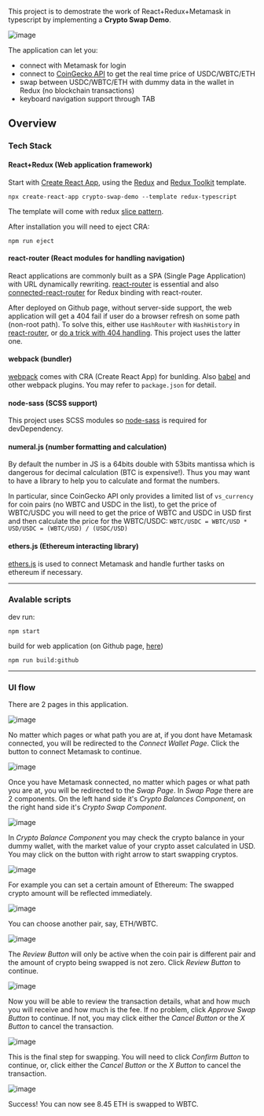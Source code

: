 This project is to demostrate the work of React+Redux+Metamask in typescript by implementing a **Crypto Swap Demo**.

![image](https://user-images.githubusercontent.com/85455/143508661-be3ac5f4-0a76-4033-ba41-202c036e4259.png)

The application can let you:
- connect with Metamask for login
- connect to [CoinGecko API](https://www.coingecko.com/api/documentations/v3#/) to get the real time price of USDC/WBTC/ETH
- swap between USDC/WBTC/ETH with dummy data in the wallet in Redux (no blockchain transactions)
- keyboard navigation support through TAB

## Overview
### Tech Stack
#### React+Redux (Web application framework)
Start with [Create React App](https://github.com/facebook/create-react-app), using the [Redux](https://redux.js.org/) and [Redux Toolkit](https://redux-toolkit.js.org/) template.
```
npx create-react-app crypto-swap-demo --template redux-typescript
```

The template will come with redux [slice pattern](https://redux.js.org/faq/code-structure#what-should-my-file-structure-look-like-how-should-i-group-my-action-creators-and-reducers-in-my-project-where-should-my-selectors-go).

After installation you will need to eject CRA:
```
npm run eject
```

#### react-router (React modules for handling navigation)
React applications are commonly built as a SPA (Single Page Application) with URL dynamically rewriting. [react-router](https://reactrouter.com/) is essential and also [connected-react-router](https://github.com/supasate/connected-react-router) for Redux binding with react-router.

After deployed on Github page, without server-side support, the web application will get a 404 fail if user do a browser refresh on some path (non-root path). To solve this, either use `HashRouter` with `HashHistory` in [react-router](https://reactrouter.com/web/api/HashRouter), or [do a trick with 404 handling](https://github.com/rafgraph/spa-github-pages). This project uses the latter one.

#### webpack (bundler)
[webpack](https://webpack.js.org/) comes with CRA (Create React App) for bunlding. Also [babel](https://babeljs.io/) and other webpack plugins. You may refer to `package.json` for detail.

#### node-sass (SCSS support)
This project uses SCSS modules so [node-sass](https://www.npmjs.com/package/node-sass) is required for devDependency.

#### numeral.js (number formatting and calculation)
By default the number in JS is a 64bits double with 53bits mantissa which is dangerous for decimal calculation (BTC is expensive!). Thus you may want to have a library to help you to calculate and format the numbers.

In particular, since CoinGecko API only provides a limited list of `vs_currency` for coin pairs (no WBTC and USDC in the list), to get the price of WBTC/USDC you will need to get the price of WBTC and USDC in USD first and then calculate the price for the WBTC/USDC:
`WBTC/USDC = WBTC/USD * USD/USDC = (WBTC/USD) / (USDC/USD)`

#### ethers.js (Ethereum interacting library)
[ethers.js](https://docs.ethers.io/v5/) is used to connect Metamask and handle further tasks on ethereum if necessary.

---
### Avalable scripts
dev run:
```
npm start
```
build for web application (on Github page, [here](https://shawtim.github.io/crypto-swap-demo/))
```
npm run build:github
```
---
### UI flow
There are 2 pages in this application.

![image](https://user-images.githubusercontent.com/85455/143505399-6b295d2f-d111-4e96-83ce-152829a759d5.png)

No matter which pages or what path you are at, if you dont have Metamask connected, you will be redirected to the *Connect Wallet Page*.
Click the button to connect Metamask to continue.

![image](https://user-images.githubusercontent.com/85455/143505549-e7d7a8dd-a7ce-4b19-9292-98acdef238c7.png)

Once you have Metamask connected, no matter which pages or what path you are at, you will be redirected to the *Swap Page*.
In *Swap Page* there are 2 components. On the left hand side it's *Crypto Balances Component*, on the right hand side it's *Crypto Swap Component*.

![image](https://user-images.githubusercontent.com/85455/143505823-add92ecf-f6f3-4bf0-aaff-89d726103b14.png)

In *Crypto Balance Component* you may check the crypto balance in your dummy wallet, with the market value of your crypto asset calculated in USD.
You may click on the button with right arrow to start swapping cryptos.

![image](https://user-images.githubusercontent.com/85455/143506024-627ee3e5-ed5c-488f-beb0-29d8b2821631.png)

For example you can set a certain amount of Ethereum:
The swapped crypto amount will be reflected immediately.

![image](https://user-images.githubusercontent.com/85455/143508786-5072fb85-b0a4-4585-94ea-b0f10b740377.png)

You can choose another pair, say, ETH/WBTC.

![image](https://user-images.githubusercontent.com/85455/143508875-1262f76d-17b4-4d3b-8788-68372c2acfaa.png)

The *Review Button* will only be active when the coin pair is different pair and the amount of crypto being swapped is not zero. Click *Review Button* to continue.

![image](https://user-images.githubusercontent.com/85455/143509095-58656f2d-4479-4515-a6f0-623e1aae5359.png)

Now you will be able to review the transaction details, what and how much you will receive and how much is the fee. If no problem, click *Approve Swap Button* to continue. If not, you may click either the *Cancel Button* or the *X Button* to cancel the transaction.

![image](https://user-images.githubusercontent.com/85455/143509239-77d44e82-13d4-43fa-861a-f29fb3eec037.png)

This is the final step for swapping. You will need to click *Confirm Button* to continue, or, click either the *Cancel Button* or the *X Button* to cancel the transaction.

![image](https://user-images.githubusercontent.com/85455/143509283-b774cda7-682f-4147-a074-ae0f708ef7c7.png)

Success! You can now see 8.45 ETH is swapped to WBTC.

